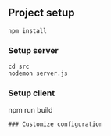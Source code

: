 ## Project setup
```
npm install
```

### Setup server

```
cd src
nodemon server.js
```
### Setup client
npm run build
```
### Customize configuration
